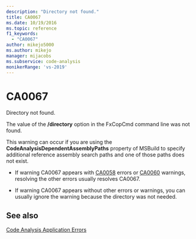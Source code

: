 ```yaml
---
description: "Directory not found."
title: CA0067
ms.date: 10/19/2016
ms.topic: reference
f1_keywords:
  - "CA0067"
author: mikejo5000
ms.author: mikejo
manager: mijacobs
ms.subservice: code-analysis
monikerRange: 'vs-2019'
---
```

# CA0067

Directory not found.

The value of the **/directory** option in the FxCopCmd command line was not found.

This warning can occur if you are using the **CodeAnalysisDependentAssemblyPaths** property of MSBuild to specify additional reference assembly search paths and one of those paths does not exist.

- If warning CA0067 appears with [CA0058](ca0058.md) errors or [CA0060](ca0060.md) warnings, resolving the other errors usually resolves CA0067.

- If warning CA0067 appears without other errors or warnings, you can usually ignore the warning because the directory was not needed.

## See also
[Code Analysis Application Errors](../code-quality/code-analysis-application-errors.md)
